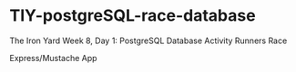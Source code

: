 # TIY-postgreSQL-race-database
The Iron Yard Week 8, Day 1: PostgreSQL Database Activity Runners Race 

Express/Mustache App
